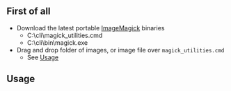 ## First of all
- Download the latest portable [ImageMagick](https://imagemagick.org/script/download.php#windows) binaries
    - C:\cli\magick_utilities.cmd
    - C:\cli\bin\magick.exe
- Drag and drop folder of images, or image file over `magick_utilities.cmd`
    - See [Usage](#Usage)

## Usage
